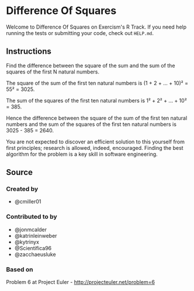 # Difference Of Squares

Welcome to Difference Of Squares on Exercism's R Track.
If you need help running the tests or submitting your code, check out `HELP.md`.

## Instructions

Find the difference between the square of the sum and the sum of the squares of the first N natural numbers.

The square of the sum of the first ten natural numbers is
(1 + 2 + ... + 10)² = 55² = 3025.

The sum of the squares of the first ten natural numbers is
1² + 2² + ... + 10² = 385.

Hence the difference between the square of the sum of the first
ten natural numbers and the sum of the squares of the first ten
natural numbers is 3025 - 385 = 2640.

You are not expected to discover an efficient solution to this yourself from
first principles; research is allowed, indeed, encouraged. Finding the best
algorithm for the problem is a key skill in software engineering.

## Source

### Created by

- @cmiller01

### Contributed to by

- @jonmcalder
- @katrinleinweber
- @kytrinyx
- @Scientifica96
- @zacchaeusluke

### Based on

Problem 6 at Project Euler - http://projecteuler.net/problem=6